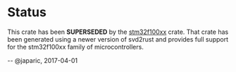 # Status

This crate has been **SUPERSEDED** by the [stm32f100xx] crate. That crate has been
generated using a newer version of svd2rust and provides full support for the
stm32f100xx family of microcontrollers.

[stm32f100xx]: https://github.com/japaric/stm32f100xx

-- @japaric, 2017-04-01
